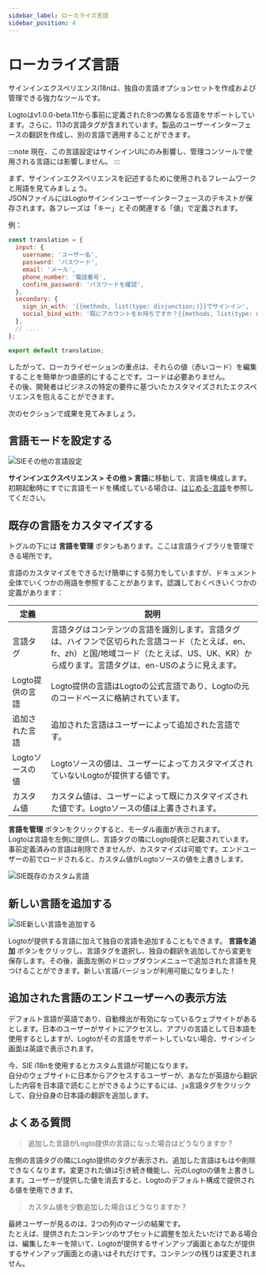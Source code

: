 ```yaml
---
sidebar_label: ローカライズ言語
sidebar_position: 4
---
```


# ローカライズ言語

サインインエクスペリエンスi18nは、独自の言語オプションセットを作成および管理できる強力なツールです。

Logtoはv1.0.0-beta.11から事前に定義された8つの異なる言語をサポートしています。さらに、113の言語タグが含まれています。製品のユーザーインターフェースの翻訳を作成し、別の言語で適用することができます。

:::note
現在、この言語設定はサインインUIにのみ影響し、管理コンソールで使用される言語には影響しません。
:::

まず、サインインエクスペリエンスを記述するために使用されるフレームワークと用語を見てみましょう。  
JSONファイルにはLogtoサインインユーザーインターフェースのテキストが保存されます。各フレーズは「キー」とその関連する「値」で定義されます。

例：

```js
const translation = {
  input: {
    username: 'ユーザー名',
    password: 'パスワード',
    email: 'メール',
    phone_number: '電話番号',
    confirm_password: 'パスワードを確認',
  },
  secondary: {
    sign_in_with: '{{methods, list(type: disjunction;)}}でサインイン',
    social_bind_with: '既にアカウントをお持ちですか？{{methods, list(type: disjunction;)}}をソーシャルIDにリンクするためにサインインしてください。',
  },
  // ....
};

export default translation;
```

したがって、ローカライゼーションの重点は、それらの値（赤いコード）を編集することを簡単かつ直感的にすることです。コードは必要ありません。  
その後、開発者はビジネスの特定の要件に基づいたカスタマイズされたエクスペリエンスを抱えることができます。

次のセクションで成果を見てみましょう。

## 言語モードを設定する

![SIEその他の言語設定](./assets/sie-setting-languages.png)

**サインインエクスペリエンス > その他 > 言語**に移動して、言語を構成します。  
初期起動時にすでに言語モードを構成している場合は、[はじめる-言語](/docs/tutorials/get-started/customize-sign-in-experience.mdx#language)を参照してください。

## 既存の言語をカスタマイズする

トグルの下には **言語を管理** ボタンもあります。ここは言語ライブラリを管理できる場所です。

言語のカスタマイズをできるだけ簡単にする努力をしていますが、ドキュメント全体でいくつかの用語を参照することがあります。認識しておくべきいくつかの定義があります：

| 定義                   | 説明                                                                                                                     |
| ------------------------ | -------------------------------------------------------------------------------------------------------------------------- |
| 言語タグ            | 言語タグはコンテンツの言語を識別します。言語タグは、ハイフンで区切られた言語コード（たとえば、en、fr、zh）と国/地域コード（たとえば、US、UK、KR）から成ります。言語タグは、en-USのように見えます。 |
| Logto提供の言語 | Logto提供の言語はLogtoの公式言語であり、Logtoの元のコードベースに格納されています。                                                                                       |
| 追加された言語        | 追加された言語はユーザーによって追加された言語です。                                                                                                                                  |
| Logtoソースの値    | Logtoソースの値は、ユーザーによってカスタマイズされていないLogtoが提供する値です。                                                                                           |
| カスタム値           | カスタム値は、ユーザーによって既にカスタマイズされた値です。Logtoソースの値は上書きされます。                                                                         |

**言語を管理** ボタンをクリックすると、モーダル画面が表示されます。  
Logtoは言語を左側に提供し、言語タグの隣にLogto提供と記載されています。事前定義済みの言語は削除できませんが、カスタマイズは可能です。エンドユーザーの前でロードされると、カスタム値がLogtoソースの値を上書きします。

![SIE既存のカスタム言語](./assets/sie-custom-existing-language.png)

## 新しい言語を追加する

![SIE新しい言語を追加する](./assets/sie-add-a-new-language.png)

Logtoが提供する言語に加えて独自の言語を追加することもできます。 **言語を追加** ボタンをクリックし、言語タグを選択し、独自の翻訳を追加してから変更を保存します。その後、画面左側のドロップダウンメニューで追加された言語を見つけることができます。新しい言語バージョンが利用可能になりました！

## 追加された言語のエンドユーザーへの表示方法

デフォルト言語が英語であり、自動検出が有効になっているウェブサイトがあるとします。日本のユーザーがサイトにアクセスし、アプリの言語として日本語を使用するとしますが、Logtoがその言語をサポートしていない場合、サインイン画面は英語で表示されます。

今、SIE i18nを使用するとカスタム言語が可能になります。  
自分のウェブサイトに日本からアクセスするユーザーが、あなたが英語から翻訳した内容を日本語で読むことができるようにするには、`ja`言語タグをクリックして、自分自身の日本語の翻訳を追加します。

## よくある質問

> 追加した言語がLogto提供の言語になった場合はどうなりますか？

左側の言語タグの隣にLogto提供のタグが表示され、追加した言語はもはや削除できなくなります。変更された値は引き続き機能し、元のLogtoの値を上書きします。ユーザーが提供した値を消去すると、Logtoのデフォルト構成で提供される値を使用できます。

> カスタム値を少数追加した場合はどうなりますか？

最終ユーザーが見るのは、2つの列のマージの結果です。  
たとえば、提供されたコンテンツのサブセットに調整を加えたいだけである場合は、編集したキーを除いて、Logtoが提供するサインアップ画面とあなたが提供するサインアップ画面との違いはそれだけです。コンテンツの残りは変更されません。